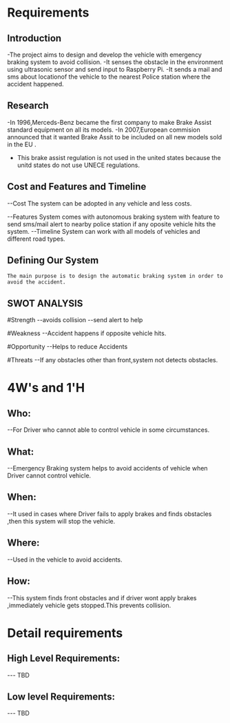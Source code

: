 # Requirements
## Introduction
 -The project aims to design and develop the vehicle with emergency braking system to avoid collision.
 -It senses the obstacle in the environment using ultrasonic sensor and send input to Raspberry Pi.
 -It sends a mail and sms about locationof the vehicle to the nearest Police station where the accident happened.

## Research
 -In 1996,Merceds-Benz became the first company to make Brake Assist standard equipment on all its models.
 -In 2007,European commision announced that it wanted Brake Assit to be included on all new models sold in the EU .
 - This brake assist regulation is not used in the united states because the unitd states do not use UNECE regulations.
 
## Cost and Features and Timeline
--Cost
  The system can be adopted in any vehicle and less costs.

--Features
   System comes with autonomous braking system with feature to send sms/mail alert to nearby police
   station if any oposite vehicle hits the system.
--Timeline
   System can work with all models of vehicles and different road types.

## Defining Our System
    The main purpose is to design the automatic braking system in order to avoid the accident.
## SWOT ANALYSIS
#Strength
--avoids collision
--send alert to help

#Weakness
--Accident happens if opposite vehicle hits.

#Opportunity
--Helps to reduce Accidents

#Threats
--If any obstacles other than front,system not detects obstacles.

# 4W&#39;s and 1&#39;H

## Who:

--For Driver who cannot able to control vehicle in some circumstances.

## What:

--Emergency Braking system helps to avoid accidents of vehicle when Driver cannot control vehicle.

## When:

--It used in cases where Driver fails to apply brakes and finds obstacles ,then this system will stop the vehicle.

## Where:

--Used in the vehicle to avoid accidents.

## How:

--This system finds front obstacles and if driver wont apply brakes ,immediately vehicle gets stopped.This prevents collision.

# Detail requirements
## High Level Requirements:
--- TBD 


##  Low level Requirements:
--- TBD 
